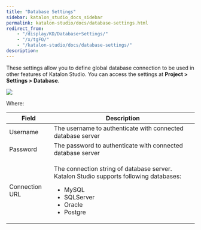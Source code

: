 ```yaml
---
title: "Database Settings" 
sidebar: katalon_studio_docs_sidebar
permalink: katalon-studio/docs/database-settings.html 
redirect_from:
    - "/display/KD/Database+Settings/"
    - "/x/tgFO/"
    - "/katalon-studio/docs/database-settings/"
description: 
---
```

These settings allow you to define global database connection to be used in other features of Katalon Studio. You can access the settings at **Project > Settings > Database**. 

![](../../images/katalon-studio/docs/database-settings/image2017-6-29-163A343A26.png)

Where:

<table><thead><tr><th>Field</th><th>Description</th></tr></thead><tbody><tr><td>Username</td><td>The username to authenticate with connected database server</td></tr><tr><td>Password</td><td>The password to authenticate with connected database server</td></tr><tr><td>Connection URL</td><td><p>The connection string of database server. Katalon Studio supports following databases:</p><ul><li>MySQL</li><li>SQLServer</li><li>Oracle</li><li>Postgre</li></ul></td></tr></tbody></table>